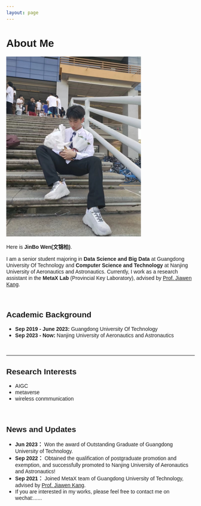 ```yaml
---
layout: page
---
```




# <font face="Arial"> About Me </font>

<img src="./images/wenjinbo.jpg" class="floatpic" width="360" height="480">

<br>  
  
<font face="Arial">Here is **JinBo Wen(文锦柏)**.</font>

<font face="Arial">I am a senior student majoring in **Data Science and Big Data** at Guangdong University Of Technology and **Computer Science and Technology** at  Nanjing University of Aeronautics and Astronautics. Currently, I work as a research assistant in the **MetaX Lab** (Provincial Key Laboratory), advised by [Prof. Jiawen Kang](https://teacher.gdut.edu.cn/kangjiawen/zh_CN/index.htm). </font>


<br>

##  <font face="Arial"> Academic Background </font>  


- <font face="Arial">**Sep 2019 - June 2023:** Guangdong University Of Technology</font>  
- <font face="Arial">**Sep 2023 - Now:** Nanjing University of Aeronautics and Astronautics</font> 

<br>

---
## <font face="Arial">Research Interests</font> 


- <font face="Arial">AIGC</font>  
- <font face="Arial">metaverse</font> 
- <font face="Arial">wireless conmmunication</font>


<br>



## <font face="Arial">News and Updates</font> 


- <font face="Arial">**Jun 2023：** Won the award of Outstanding Graduate of Guangdong University of Technology.</font> 
- <font face="Arial">**Sep 2022：** Obtained the qualification of postgraduate promotion and exemption, and successfully promoted to Nanjing University of Aeronautics and Astronautics!</font> 
- <font face="Arial">**Sep 2021：** Joined MetaX team of Guangdong University of Technology, advised by [Prof. Jiawen Kang](https://teacher.gdut.edu.cn/kangjiawen/zh_CN/index.htm).</font> 
- <font face="Arial">If you are interested in my works, please feel free to contact me on wechat:......</font>

  
